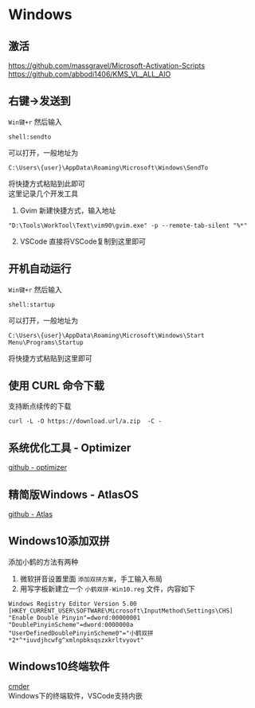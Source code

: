 # Windows

## 激活
https://github.com/massgravel/Microsoft-Activation-Scripts  
https://github.com/abbodi1406/KMS_VL_ALL_AIO  

## 右键→发送到
``Win键+r`` 然后输入
```
shell:sendto
```
可以打开，一般地址为
```
C:\Users\{user}\AppData\Roaming\Microsoft\Windows\SendTo
```
将快捷方式粘贴到此即可  
这里记录几个开发工具  
1. Gvim
新建快捷方式，输入地址
```
"D:\Tools\WorkTool\Text\vim90\gvim.exe" -p --remote-tab-silent "%*"
```
2. VSCode
直接将VSCode复制到这里即可

## 开机自动运行
``Win键+r`` 然后输入
```
shell:startup
```
可以打开，一般地址为
```
C:\Users\{user}\AppData\Roaming\Microsoft\Windows\Start Menu\Programs\Startup
```
将快捷方式粘贴到这里即可

## 使用 CURL 命令下载

支持断点续传的下载
```
curl -L -O https://download.url/a.zip  -C -
```

## 系统优化工具 - Optimizer
[github - optimizer](https://github.com/hellzerg/optimizer)

## 精简版Windows - AtlasOS
[github - Atlas](https://github.com/Atlas-OS/Atlas)

## Windows10添加双拼

添加小鹤的方法有两种

1. 微软拼音设置里面 ``添加双拼方案``，手工输入布局
2. 用写字板新建立一个 ``小鹤双拼-Win10.reg`` 文件，内容如下

```
Windows Registry Editor Version 5.00
[HKEY_CURRENT_USER\SOFTWARE\Microsoft\InputMethod\Settings\CHS]
"Enable Double Pinyin"=dword:00000001
"DoublePinyinScheme"=dword:0000000a
"UserDefinedDoublePinyinScheme0"="小鹤双拼*2*^*iuvdjhcwfg^xmlnpbksqszxkrltvyovt"
```

## Windows10终端软件
[cmder](https://cmder.app/)  
Windows下的终端软件，VSCode支持内嵌


